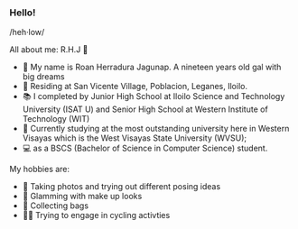 ### Hello!
/heh·low/

All about me: R.H.J 🎀

- 📑 My name is Roan Herradura Jagunap. A nineteen years old gal with big dreams 
- 📍 Residing at San Vicente Village, Poblacion, Leganes, Iloilo.
- 📚 I completed by Junior High School at Iloilo Science and Technology University (ISAT U) and Senior High School at Western Institute of Technology (WIT)
- 📝 Currently studying at the most outstanding university here in Western Visayas which is the West Visayas State University (WVSU);
- 💻 as a BSCS (Bachelor of Science in Computer Science) student.

My hobbies are:

- 📸 Taking photos and trying out different posing ideas
- 💄 Glamming with make up looks
- 👜 Collecting bags
- 🚴‍♀️ Trying to engage in cycling activties
